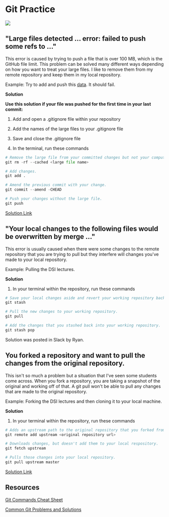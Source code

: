 # Git Practice

![](https://imgs.xkcd.com/comics/git_2x.png)

## "Large files detected ... error: failed to push some refs to ..."

This error is caused by trying to push a file that is over 100 MB, which is the GitHub file limit. This problem can be solved many different ways depending on how you want to treat your large files. I like to remove them from my remote repository and keep them in my local repository.

Example: Try to add and push this [data](https://www.kaggle.com/yamaerenay/spotify-dataset-19212020-160k-tracks). It should fail.

**Solution**

**Use this solution if your file was pushed for the first time in your last commit:**

1. Add and open a .gitignore file within your repository

2. Add the names of the large files to your .gitignore file

3. Save and close the .gitignore file

4. In the terminal, run these commands

```python
# Remove the large file from your committed changes but not your computer.
git rm -rf --cached <large file name>

# Add changes.
git add .

# Amend the previous commit with your change.
git commit --amend -CHEAD

# Push your changes without the large file.
git push
```

[Solution Link](https://stackoverflow.com/questions/32953238/how-can-i-ignore-big-files-and-push-to-git-repo)

## "Your local changes to the following files would be overwritten by merge ..."

This error is usually caused when there were some changes to the remote repository that you are trying to pull but they interfere will changes you've made to your local repository.

Example: Pulling the DSI lectures.

**Solution**

1. In your terminal within the repository, run these commands

```python
# Save your local changes aside and revert your working repository back to the original.
git stash

# Pull the new changes to your working repository.
git pull

# Add the changes that you stashed back into your working repository.
git stash pop
```

Solution was posted in Slack by Ryan.

## You forked a repository and want to pull the changes from the original repository.

This isn't so much a problem but a situation that I've seen some students come across. When you fork a repository, you are taking a snapshot of the original and working off of that. A git pull won't be able to pull any changes that are made to the original repository.

Example: Forking the DSI lectures and then cloning it to your local machine.

**Solution**

1. In your terminal within the repository, run these commands

```python
# Adds an upstream path to the original repository that you forked from.
git remote add upstream <original repository url>

# Downloads changes, but doesn't add them to your local respository.
git fetch upstream

# Pulls those changes into your local repository.
git pull upstream master
```

[Solution Link](https://gist.github.com/CristinaSolana/1885435)

## Resources

[Git Commands Cheat Sheet](https://www.hostinger.com/tutorials/basic-git-commands)

[Common Git Problems and Solutions](https://www.geeksforgeeks.org/common-git-problems-and-their-fixes/)